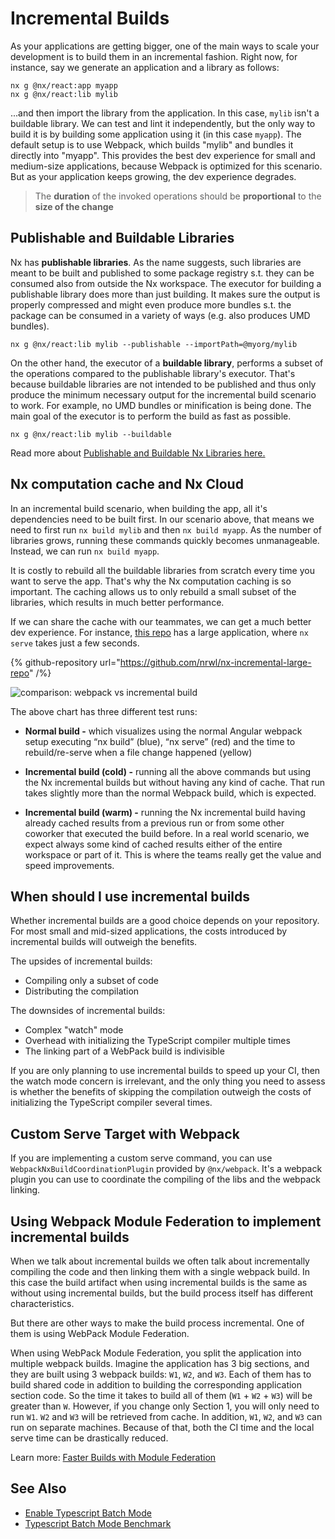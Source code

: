 # Incremental Builds

As your applications are getting bigger, one of the main ways to scale your development is to build them in an incremental fashion.
Right now, for instance, say we generate an application and a library as follows:

```shell
nx g @nx/react:app myapp
nx g @nx/react:lib mylib
```

...and then import the library from the application. In this case, `mylib` isn't a buildable library. We can test and lint it independently, but the only way to build it is by building some application using it (in this case `myapp`). The default setup is to use Webpack, which builds "mylib" and bundles it directly into "myapp".
This provides the best dev experience for small and medium-size applications, because Webpack is optimized for this scenario. But as your application keeps growing, the dev experience degrades.

> The **duration** of the invoked operations should be **proportional** to the **size of the change**

## Publishable and Buildable Libraries

Nx has **publishable libraries**. As the name suggests, such libraries are meant to be built and published to some package registry s.t. they can be consumed also from outside the Nx workspace. The executor for building a publishable library does more than just building. It makes sure the output is properly compressed and might even produce more bundles s.t. the package can be consumed in a variety of ways (e.g. also produces UMD bundles).

```shell
nx g @nx/react:lib mylib --publishable --importPath=@myorg/mylib
```

On the other hand, the executor of a **buildable library**, performs a subset of the operations compared to the publishable library's executor. That's because buildable libraries are not intended to be published and thus only produce the minimum necessary output for the incremental build scenario to work. For example, no UMD bundles or minification is being done. The main goal of the executor is to perform the build as fast as possible.

```shell
nx g @nx/react:lib mylib --buildable
```

Read more about [Publishable and Buildable Nx Libraries here.](/concepts/more-concepts/buildable-and-publishable-libraries)

## Nx computation cache and Nx Cloud

In an incremental build scenario, when building the app, all it's dependencies need to be built first. In our scenario above, that means we need to first run `nx build mylib` and then `nx build myapp`. As the number of libraries grows, running these commands quickly becomes unmanageable. Instead, we can run `nx build myapp`.

It is costly to rebuild all the buildable libraries from scratch every time you want to serve the app. That's why the Nx computation caching is so important. The caching allows us to only rebuild a small subset of the libraries, which results in much better performance.

If we can share the cache with our teammates, we can get a much better dev experience. For instance, [this repo](https://github.com/nrwl/nx-incremental-large-repo) has a large application, where `nx serve` takes just a few seconds.

{% github-repository url="https://github.com/nrwl/nx-incremental-large-repo" /%}

![comparison: webpack vs incremental build](/shared/incremental-build-webpack-vs-incremental.png)

The above chart has three different test runs:

- **Normal build -** which visualizes using the normal Angular webpack setup executing “nx build” (blue), “nx serve” (red) and the time to rebuild/re-serve when a file change happened (yellow)

- **Incremental build (cold) -** running all the above commands but using the Nx incremental builds but without having any kind of cache. That run takes slightly more than the normal Webpack build, which is expected.

- **Incremental build (warm) -** running the Nx incremental build having already cached results from a previous run or from some other coworker that executed the build before. In a real world scenario, we expect always some kind of cached results either of the entire workspace or part of it. This is where the teams really get the value and speed improvements.

## When should I use incremental builds

Whether incremental builds are a good choice depends on your repository. For most small and mid-sized applications, the costs introduced by incremental builds will outweigh the benefits.

The upsides of incremental builds:

- Compiling only a subset of code
- Distributing the compilation

The downsides of incremental builds:

- Complex "watch" mode
- Overhead with initializing the TypeScript compiler multiple times
- The linking part of a WebPack build is indivisible

If you are only planning to use incremental builds to speed up your CI, then the watch mode concern is irrelevant, and the only thing you need to assess is whether the benefits of skipping the compilation outweigh the costs of initializing the TypeScript compiler several times.

## Custom Serve Target with Webpack

If you are implementing a custom serve command, you can use `WebpackNxBuildCoordinationPlugin` provided by `@nx/webpack`. It's a webpack plugin you can use to coordinate the compiling of the libs and the webpack linking.

## Using Webpack Module Federation to implement incremental builds

When we talk about incremental builds we often talk about incrementally compiling the code and then linking them with a single webpack build. In this case the build artifact when using incremental builds is the same as without using incremental builds, but the build process itself has different characteristics.

But there are other ways to make the build process incremental. One of them is using WebPack Module Federation.

When using WebPack Module Federation, you split the application into multiple webpack builds. Imagine the application has 3 big sections, and they are built using 3 webpack builds: `W1`, `W2`, and `W3`. Each of them has to build shared code in addition to building the corresponding application section code. So the time it takes to build all of them (`W1` + `W2` + `W3`) will be greater than `W`. However, if you change only Section 1, you will only need to run `W1`. `W2` and `W3` will be retrieved from cache. In addition, `W1`, `W2`, and `W3` can run on separate machines. Because of that, both the CI time and the local serve time can be drastically reduced.

Learn more: [Faster Builds with Module Federation](/concepts/more-concepts/faster-builds-with-module-federation)

## See Also

- [Enable Typescript Batch Mode](/recipes/tips-n-tricks/enable-tsc-batch-mode)
- [Typescript Batch Mode Benchmark](/showcase/benchmarks/tsc-batch-mode)
